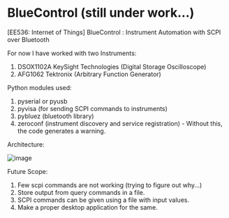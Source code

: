 # BlueControl (still under work...)
[EE536: Internet of Things] BlueControl : Instrument Automation with SCPI over Bluetooth

For now I have worked with two Instruments:
1. DSOX1102A KeySight Technologies (Digital Storage Oscilloscope)
2. AFG1062 Tektronix (Arbitrary Function Generator) 

Python modules used:
1. pyserial or pyusb
2. pyvisa (for sending SCPI commands to instruments)
3. pybluez (bluetooth library)
4. zeroconf (instrument discovery and service registration) - Without this, the code generates a warning.

Architecture:

![image](https://github.com/SKundawal/BlueControl/assets/61798659/f9c1187a-2393-46a0-9c0e-e9040619d1ac)

Future Scope:
1. Few scpi commands are not working (trying to figure out why...)
2. Store output from query commands in a file.
3. SCPI commands can be given using a file with input values.
4. Make a proper desktop application for the same.
